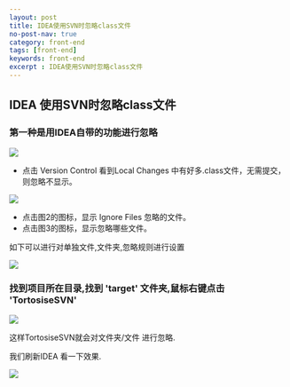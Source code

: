 ```yaml
---
layout: post
title: IDEA使用SVN时忽略class文件
no-post-nav: true
category: front-end
tags: [front-end]
keywords: front-end
excerpt : IDEA使用SVN时忽略class文件
---
```


## IDEA 使用SVN时忽略class文件

### 第一种是用IDEA自带的功能进行忽略

![](https://luopengfei3000.github.io/assets/images/2019/idea/2019-03-27-idea-svn/05.png)

- 点击 Version Control 看到Local Changes 中有好多.class文件，无需提交，则忽略不显示。

![](https://luopengfei3000.github.io/assets/images/2019/idea/2019-03-27-idea-svn/01.png)

- 点击图2的图标，显示 Ignore Files 忽略的文件。
- 点击图3的图标，显示忽略哪些文件。

如下可以进行对单独文件,文件夹,忽略规则进行设置 

![](https://luopengfei3000.github.io/assets/images/2019/idea/2019-03-27-idea-svn/02.png)

### 找到项目所在目录,找到  'target' 文件夹,鼠标右键点击 'TortosiseSVN'
 
![](https://luopengfei3000.github.io/assets/images/2019/idea/2019-03-27-idea-svn/03.png)

这样TortosiseSVN就会对文件夹/文件 进行忽略. 

我们刷新IDEA 看一下效果. 

![](https://luopengfei3000.github.io/assets/images/2019/idea/2019-03-27-idea-svn/04.png)

